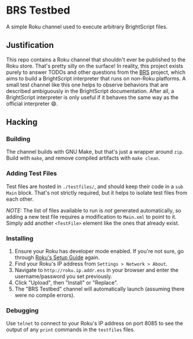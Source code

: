 # BRS Testbed
A simple Roku channel used to execute arbitrary BrightScript files.

## Justification
This repo contains a Roku channel that shouldn't ever be published to the Roku store.  That's pretty silly on the surface!  In reality, this project exists purely to answer TODOs and other questions from the [BRS](https://github.com/sjbarag/brs) project, which aims to build a BrightScript interpreter that runs on non-Roku platforms.  A small test channel like this one helps to observe behaviors that are described ambiguously in the BrightScript documentation.  After all, a BrightScript interpreter is only useful if it behaves the same way as the official interpreter :smile:.

## Hacking
### Building
The channel builds with GNU Make, but that's just a wrapper around `zip`.  Build with `make`, and remove compiled artifacts with `make clean`.

### Adding Test Files
Test files are hosted in `./testfiles/`, and should keep their code in a `sub Main` block.  That's not strictly required, but it helps to isolate test files from each other.

*NOTE:* The list of files available to run is _not_ generated automatically, so adding a new test file requires a modification to `Main.xml` to point to it.  Simply add another `<TestFile>` element like the ones that already exist.

### Installing
1. Ensure your Roku has developer mode enabled.  If you're not sure, go through [Roku's Setup Guide](https://sdkdocs.roku.com/display/sdkdoc/Developer+Setup+Guide) again.
2. Find your Roku's IP address from `Settings > Network > About`.
3. Navigate to `http://roku.ip.addr.ess` in your browser and enter the username/password you set previously.
4. Click "Upload", then "Install" or "Replace".
5. The "BRS Testbed" channel will automatically launch (assuming there were no compile errors).

### Debugging
Use `telnet` to connect to your Roku's IP address on port 8085 to see the output of any `print` commands in the `testfiles` files.
